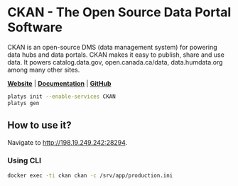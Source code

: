 # CKAN - The Open Source Data Portal Software

CKAN is an open-source DMS (data management system) for powering data hubs and data portals. CKAN makes it easy to publish, share and use data. It powers catalog.data.gov, open.canada.ca/data, data.humdata.org among many other sites. 

**[Website](https://ckan.org/)** | **[Documentation](https://docs.ckan.org/en/2.9/)** | **[GitHub](https://github.com/ckan/ckan)**

```bash
platys init --enable-services CKAN
platys gen
```

## How to use it?

Navigate to <http://198.19.249.242:28294>.

### Using CLI

```bash
docker exec -ti ckan ckan -c /srv/app/production.ini 
```